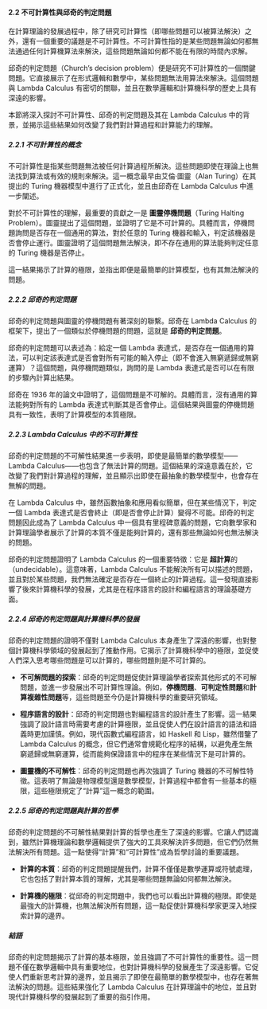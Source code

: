 #### 2.2 不可計算性與邱奇的判定問題

在計算理論的發展過程中，除了研究可計算性（即哪些問題可以被算法解決）之外，還有一個重要的議題是不可計算性。不可計算性指的是某些問題無論如何都無法通過任何計算機算法來解決，這些問題無論如何都不能在有限的時間內求解。

邱奇的判定問題（Church’s decision problem）便是研究不可計算性的一個關鍵問題。它直接展示了在形式邏輯和數學中，某些問題無法用算法來解決。這個問題與 Lambda Calculus 有密切的關聯，並且在數學邏輯和計算機科學的歷史上具有深遠的影響。

本節將深入探討不可計算性、邱奇的判定問題及其在 Lambda Calculus 中的背景，並揭示這些結果如何改變了我們對計算過程和計算能力的理解。

##### 2.2.1 不可計算性的概念

不可計算性是指某些問題無法被任何計算過程所解決。這些問題即使在理論上也無法找到算法或有效的規則來解決。這一概念最早由艾倫·圖靈（Alan Turing）在其提出的 Turing 機器模型中進行了正式化，並且由邱奇在 Lambda Calculus 中進一步闡述。

對於不可計算性的理解，最重要的貢獻之一是 **圖靈停機問題**（Turing Halting Problem）。圖靈提出了這個問題，並證明了它是不可計算的。具體而言，停機問題詢問是否存在一個通用的算法，對於任意的 Turing 機器和輸入，判定該機器是否會停止運行。圖靈證明了這個問題無法解決，即不存在通用的算法能夠判定任意的 Turing 機器是否停止。

這一結果揭示了計算的極限，並指出即便是最簡單的計算模型，也有其無法解決的問題。

##### 2.2.2 邱奇的判定問題

邱奇的判定問題與圖靈的停機問題有著深刻的聯繫。邱奇在 Lambda Calculus 的框架下，提出了一個類似於停機問題的問題，這就是 **邱奇的判定問題**。

邱奇的判定問題可以表述為：給定一個 Lambda 表達式，是否存在一個通用的算法，可以判定該表達式是否會對所有可能的輸入停止（即不會進入無窮遞歸或無窮運算）？這個問題，與停機問題類似，詢問的是 Lambda 表達式是否可以在有限的步驟內計算出結果。

邱奇在 1936 年的論文中證明了，這個問題是不可解的。具體而言，沒有通用的算法能夠對所有的 Lambda 表達式判斷其是否會停止。這個結果與圖靈的停機問題具有一致性，表明了計算模型的本質極限。

##### 2.2.3 Lambda Calculus 中的不可計算性

邱奇的判定問題的不可解性結果進一步表明，即使是最簡單的數學模型——Lambda Calculus——也包含了無法計算的問題。這個結果的深遠意義在於，它改變了我們對計算過程的理解，並且顯示出即使在最抽象的數學模型中，也會存在無解的問題。

在 Lambda Calculus 中，雖然函數抽象和應用看似簡單，但在某些情況下，判定一個 Lambda 表達式是否會終止（即是否會停止計算）變得不可能。邱奇的判定問題因此成為了 Lambda Calculus 中一個具有里程碑意義的問題，它向數學家和計算理論學者展示了計算的本質不僅是能夠計算的，還有那些無論如何也無法解決的問題。

邱奇的判定問題證明了 Lambda Calculus 的一個重要特徵：它是 **超計算**的（undecidable）。這意味著，Lambda Calculus 不能解決所有可以描述的問題，並且對於某些問題，我們無法確定是否存在一個終止的計算過程。這一發現直接影響了後來計算機科學的發展，尤其是在程序語言的設計和編程語言的理論基礎方面。

##### 2.2.4 邱奇的判定問題與計算機科學的發展

邱奇的判定問題的證明不僅對 Lambda Calculus 本身產生了深遠的影響，也對整個計算機科學領域的發展起到了推動作用。它揭示了計算機科學中的極限，並促使人們深入思考哪些問題是可以計算的，哪些問題則是不可計算的。

- **不可解問題的探索**：邱奇的判定問題促使計算理論學者探索其他形式的不可解問題，並進一步發展出不可計算性理論。例如，**停機問題**、**可判定性問題**和**計算複雜性問題**等，這些問題至今仍是計算機科學的重要研究領域。

- **程序語言的設計**：邱奇的判定問題也對編程語言的設計產生了影響。這一結果強調了設計語言時需要考慮的計算極限，並且促使人們在設計語言的語法和語義時更加謹慎。例如，現代函數式編程語言，如 Haskell 和 Lisp，雖然借鑒了 Lambda Calculus 的概念，但它們通常會規範化程序的結構，以避免產生無窮遞歸或無窮運算，從而能夠保證語言中的程序在某些情況下是可計算的。

- **圖靈機的不可解性**：邱奇的判定問題也再次強調了 Turing 機器的不可解性特徵。這表明了無論是物理模型還是數學模型，計算過程中都會有一些基本的極限，這些極限規定了“計算”這一概念的範圍。

##### 2.2.5 邱奇的判定問題與計算的哲學

邱奇的判定問題的不可解性結果對計算的哲學也產生了深遠的影響。它讓人們認識到，雖然計算機理論和數學邏輯提供了強大的工具來解決許多問題，但它們仍然無法解決所有問題。這一點使得“計算”和“可計算性”成為哲學討論的重要議題。

- **計算的本質**：邱奇的判定問題提醒我們，計算不僅僅是數學運算或符號處理，它也包括了對計算本質的理解，尤其是哪些問題無論如何都無法解決。

- **計算機的極限**：從邱奇的判定問題中，我們也可以看出計算機的極限。即使是最強大的計算機，也無法解決所有問題，這一點促使計算機科學家更深入地探索計算的邊界。

##### 結語

邱奇的判定問題揭示了計算的基本極限，並且強調了不可計算性的重要性。這一問題不僅在數學邏輯中具有重要地位，也對計算機科學的發展產生了深遠影響。它促使人們重新思考計算的邊界，並且揭示了即使在最簡單的數學模型中，也存在著無法解決的問題。這些結果強化了 Lambda Calculus 在計算理論中的地位，並且對現代計算機科學的發展起到了重要的指引作用。